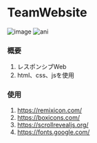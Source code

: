 # TeamWebsite

![image](https://user-images.githubusercontent.com/11285283/236125639-166c873a-102a-4786-b6b5-be397d00ad9d.png)
![ani](https://user-images.githubusercontent.com/11285283/236126092-d21f4128-bebb-435b-96ff-4978961bcd31.gif)

### 概要
1. レスポンシブWeb
2. html、css、jsを使用

### 使用
1. https://remixicon.com/
2. https://boxicons.com/
3. https://scrollrevealjs.org/
4. https://fonts.google.com/

